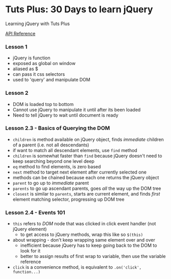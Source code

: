 # Tuts Plus: 30 Days to learn jQuery

Learning jQuery with Tuts Plus

[API Reference](http://api.jquery.com/)

### Lesson 1
* jQuery is function
* exposed as global on window
* aliased as $
* can pass it css selectors
* used to 'query' and manipulate DOM

### Lesson 2
* DOM is loaded top to bottom
* Cannot use jQuery to manipulate it until after its been loaded
* Need to tell jQuery to wait until document is ready

### Lesson 2.3 - Basics of Querying the DOM
* `children` is method available on jQuery object, finds _immediate_ children of a parent (i.e. not all descendants)
* if want to match all descendant elements, use `find` method
* `children` is somewhat faster than `find` because jQuery doesn't need to keep searching beyond one level deep
* `eq` method to find elements, is zero based
* `next` method to target next element after currently selected one
* methods can be chained because each one returns the jQuery object
* `parent` to go up to _immediate_ parent
* `parents` to go up ascendant parents, goes _all_ the way up the DOM tree
* `closest` is similar to `parents`, starts are current element, and finds _first_ element matching selector, progressing up DOM tree

### Lesson 2.4 - Events 101
* `this` refers to _DOM_ node that was clicked in click event handler (not jQuery element)
  * to get access to jQuery methods, wrap this like so `$(this)`
* about wrapping - don't keep wrapping same element over and over
  * inefficient because jQuery has to keep going back to the DOM to look for it
  * better to assign results of first wrap to variable, then use the variable reference
* `click` is a convenience method, is equivalent to `.on('click', function...)`